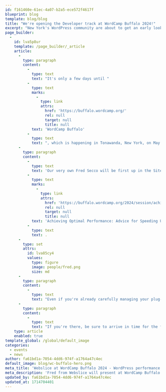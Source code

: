 ```yaml
---
id: f161460e-61ec-4a07-b2a5-ece572f4617f
blueprint: blog
template: blog/blog
title: "We're opening the Developer track at WordCamp Buffalo 2024!"
excerpt: "New York's WordPress community are about to get an early look at Webslice, and some handy advice as well."
page_builder:
  -
    id: lva5p8ur
    template: /page_builder/_article
    article:
      -
        type: paragraph
        content:
          -
            type: text
            text: "It's only a few days until "
          -
            type: text
            marks:
              -
                type: link
                attrs:
                  href: 'https://buffalo.wordcamp.org/'
                  rel: null
                  target: null
                  title: null
            text: 'WordCamp Buffalo'
          -
            type: text
            text: ", which is happening in Tonawanda, New York, on May 4. We'll be there, and we can't wait."
      -
        type: paragraph
        content:
          -
            type: text
            text: 'Our very own Fred Secco will be first up in the Site Builders & Developers track, talking about '
          -
            type: text
            marks:
              -
                type: link
                attrs:
                  href: 'https://buffalo.wordcamp.org/2024/session/achieving-optimal-performance-advice-for-speeding-up-and-scaling-up-wordpress/'
                  rel: null
                  target: null
                  title: null
            text: 'Achieving Optimal Performance: Advice for Speeding Up, and Scaling Up, WordPress'
          -
            type: text
            text: .
      -
        type: set
        attrs:
          id: lva85cy4
          values:
            type: figure
            image: people/fred.png
            size: md
      -
        type: paragraph
        content:
          -
            type: text
            text: "Even if you're already carefully managing your plug-ins, themes, and media files, there's still a lot more to know when it comes to optimizing your WordPress performance. Fred will look at this topic is depth - from the hardware that sits under your tech stack, all the way through your development environment. The more you know, the better the performance that you can get out of WordPress, and the more efficient you can be as a developer."
      -
        type: paragraph
        content:
          -
            type: text
            text: "If you're there, be sure to arrive in time for the first talks - and come and say hi afterwards!"
    type: article
    enabled: true
template_global: /global/default_image
categories:
  - events
  - news
author: fa61bd1a-7054-4dd6-974f-a1764a47c4ec
default_image: blog/wc-buffalo-hero.png
meta_title: 'Webslice at WordCamp Buffalo 2024 - WordPress performance'
meta_description: 'Fred from Webslice will present at WordCamp Buffalo 2024 about optimizing WordPress performance - hardware, tech stack, development environment, and more.'
updated_by: fa61bd1a-7054-4dd6-974f-a1764a47c4ec
updated_at: 1714704401
---
```

